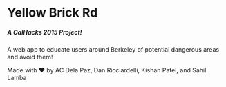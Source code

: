 # Yellow Brick Rd
##### A CalHacks 2015 Project!

A web app to educate users around Berkeley of potential dangerous areas and avoid them!

Made with :heart: by AC Dela Paz, Dan Ricciardelli, Kishan Patel, and Sahil Lamba
